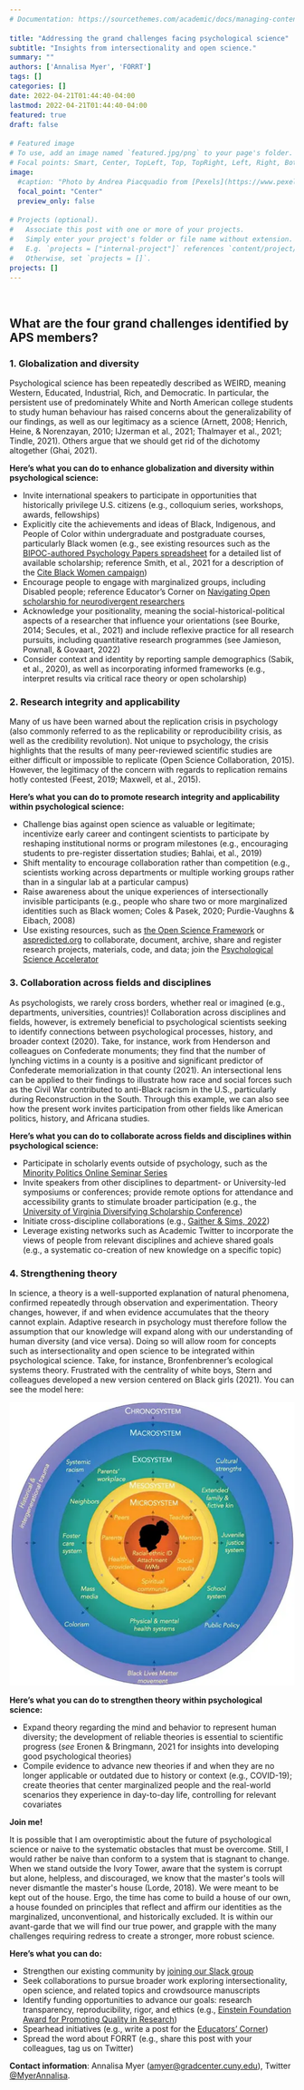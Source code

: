 ```yaml
---
# Documentation: https://sourcethemes.com/academic/docs/managing-content/

title: "Addressing the grand challenges facing psychological science"
subtitle: "Insights from intersectionality and open science."
summary: ""
authors: ['Annalisa Myer', 'FORRT']
tags: []
categories: []
date: 2022-04-21T01:44:40-04:00
lastmod: 2022-04-21T01:44:40-04:00
featured: true
draft: false

# Featured image
# To use, add an image named `featured.jpg/png` to your page's folder.
# Focal points: Smart, Center, TopLeft, Top, TopRight, Left, Right, BottomLeft, Bottom, BottomRight.
image:
  #caption: "Photo by Andrea Piacquadio from [Pexels](https://www.pexels.com/photo/happy-ethnic-woman-sitting-at-table-with-laptop-3769021/)"
  focal_point: "Center"
  preview_only: false

# Projects (optional).
#   Associate this post with one or more of your projects.
#   Simply enter your project's folder or file name without extension.
#   E.g. `projects = ["internal-project"]` references `content/project/deep-learning/index.md`.
#   Otherwise, set `projects = []`.
projects: []
---
```


<br>

## What are the four grand challenges identified by APS members?

### 1. Globalization and diversity

Psychological science has been repeatedly described as WEIRD, meaning Western, Educated, Industrial, Rich, and Democratic. In particular, the persistent use of predominately White and North American college students to study human behaviour has raised concerns about the generalizability of our findings, as well as our legitimacy as a science (Arnett, 2008; Henrich, Heine, & Norenzayan, 2010; IJzerman et al., 2021; Thalmayer et al., 2021; Tindle, 2021). Others argue that we should get rid of the dichotomy altogether (Ghai, 2021). 

**Here’s what you can do to enhance globalization and diversity within psychological science:**

* Invite international speakers to participate in opportunities that historically privilege U.S. citizens (e.g., colloquium series, workshops, awards, fellowships)
* Explicitly cite the achievements and ideas of Black, Indigenous, and People of Color within undergraduate and postgraduate courses, particularly Black women (e.g., see existing resources such as the [BIPOC-authored Psychology Papers spreadsheet](https://docs.google.com/spreadsheets/d/1i7Eacoyv9VVg2lBbCV-KJZg4nSGvR_VZFOysOyOGG8g/edit#gid=666010790) for a detailed list of available scholarship; reference Smith, et al., 2021 for a description of the [Cite Black Women campaign](https://www.citeblackwomencollective.org/)) 
* Encourage people to engage with marginalized groups, including Disabled people; reference Educator’s Corner on [Navigating Open scholarship for neurodivergent researchers](https://forrt.org/educators-corner/010-neurodiversity/) 
* Acknowledge your positionality, meaning the social-historical-political aspects of a researcher that influence your orientations (see Bourke, 2014; Secules, et al., 2021) and include reflexive practice for all research pursuits, including quantitative research programmes (see Jamieson, Pownall, & Govaart, 2022) 
* Consider context and identity by reporting sample demographics (Sabik, et al., 2020), as well as incorporating informed frameworks (e.g., interpret results via critical race theory or open scholarship) 

### 2. Research integrity and applicability

Many of us have been warned about the replication crisis in psychology (also commonly referred to as the replicability or reproducibility crisis, as well as the credibility revolution). Not unique to psychology, the crisis highlights that the results of many peer-reviewed scientific studies are either difficult or impossible to replicate (Open Science Collaboration, 2015). However, the legitimacy of the concern with regards to replication remains hotly contested (Feest, 2019; Maxwell, et al., 2015). 

**Here’s what you can do to promote research integrity and applicability within psychological science:**

* Challenge bias against open science as valuable or legitimate; incentivize early career and contingent scientists to participate by reshaping institutional norms or program milestones (e.g., encouraging students to pre-register dissertation studies; Bahlai, et al., 2019)
* Shift mentality to encourage collaboration rather than competition (e.g., scientists working across departments or multiple working groups rather than in a singular lab at a particular campus)
* Raise awareness about the unique experiences of intersectionally invisible participants (e.g., people who share two or more marginalized identities such as Black women; Coles & Pasek, 2020; Purdie-Vaughns & Eibach, 2008) 
* Use existing resources, such as [the Open Science Framework](https://osf.io/) or [aspredicted.org](http://aspredicted.org) to collaborate, document, archive, share and register research projects, materials, code, and data; join the [Psychological Science Accelerator](https://psysciacc.org/) 

### 3. Collaboration across fields and disciplines

As psychologists, we rarely cross borders, whether real or imagined (e.g., departments, universities, countries)! Collaboration across disciplines and fields, however, is extremely beneficial to psychological scientists seeking to identify connections between psychological processes, history, and broader context (2020). Take, for instance, work from Henderson and colleagues on Confederate monuments; they find that the number of lynching victims in a county is a positive and significant predictor of Confederate memorialization in that county (2021). An intersectional lens can be applied to their findings to illustrate how race and social forces such as the Civil War contributed to anti-Black racism in the U.S., particularly during Reconstruction in the South. Through this example, we can also see how the present work invites participation from other fields like American politics, history, and Africana studies.  

**Here’s what you can do to collaborate across fields and disciplines within psychological science:**

* Participate in scholarly events outside of psychology, such as the [Minority Politics Online Seminar Series](https://minoritypolitics.netlify.app/) 
* Invite speakers from other disciplines to department- or University-led symposiums or conferences; provide remote options for attendance and accessibility grants to stimulate broader participation (e.g., the [University of Virginia Diversifying Scholarship Conference](https://uva.theopenscholar.com/diversifyingscholarship/))
* Initiate cross-discipline collaborations (e.g., [Gaither & Sims, 2022](https://www.mdpi.com/2076-0760/11/3/90))
* Leverage existing networks such as Academic Twitter to incorporate the views of people from relevant disciplines and achieve shared goals (e.g., a systematic co-creation of new knowledge on a specific topic) 

### 4. Strengthening theory

In science, a theory is a well-supported explanation of natural phenomena, confirmed repeatedly through observation and experimentation. Theory changes, however, if and when evidence accumulates that the theory cannot explain. Adaptive research in psychology must therefore follow the assumption that our knowledge will expand along with our understanding of human diversity (and vice versa). Doing so will allow room for concepts such as intersectionality and open science to be integrated within psychological science. Take, for instance, Bronfenbrenner’s ecological systems theory. Frustrated with the centrality of white boys, Stern and colleagues developed a new version centered on Black girls (2021). You can see the model here: 

![Bronfenbrenner’s ecological systems theory](image.webp "Bronfenbrenner’s ecological systems theory")

**Here’s what you can do to strengthen theory within psychological science:**

* Expand theory regarding the mind and behavior to represent human diversity; the development of reliable theories is essential to scientific progress (*see* Eronen & Bringmann, 2021 for insights into developing good psychological theories) 
* Compile evidence to advance new theories if and when they are no longer applicable or outdated due to history or context (e.g., COVID-19); create theories that center marginalized people and the real-world scenarios they experience in day-to-day life, controlling for relevant covariates 

**Join me!**

It is possible that I am overoptimistic about the future of psychological science or naive to the systematic obstacles that must be overcome. Still, I would rather be naive than conform to a system that is stagnant to change. When we stand outside the Ivory Tower, aware that the system is corrupt but alone, helpless, and discouraged, we know that the master's tools will never dismantle the master's house (Lorde, 2018). We were meant to be kept out of the house. Ergo, the time has come to build a house of our own, a house founded on principles that reflect and affirm our identities as the marginalized, unconventional, and historically excluded. It is within our avant-garde that we will find our true power, and grapple with the many challenges requiring redress to create a stronger, more robust science. 

**Here’s what you can do:**

* Strengthen our existing community by [joining our Slack group](https://t.co/iFqoW5tIRh) 
* Seek collaborations to pursue broader work exploring intersectionality, open science, and related topics and crowdsource manuscripts 
* Identify funding opportunities to advance our goals: research transparency, reproducibility, rigor, and ethics (e.g., [Einstein Foundation Award for Promoting Quality in Research](https://www.einsteinfoundation.de/en/award/)) 
* Spearhead initiatives (e.g., write a post for the [Educators’ Corner](https://forrt.org/educators-corner/)) 
* Spread the word about FORRT (e.g., share this post with your colleagues, tag us on Twitter) 

**Contact information**: Annalisa Myer ([amyer@gradcenter.cuny.edu](mailto:amyer@gradcenter.cuny.edu)), Twitter [@MyerAnnalisa](https://twitter.com/MyerAnnalisa).